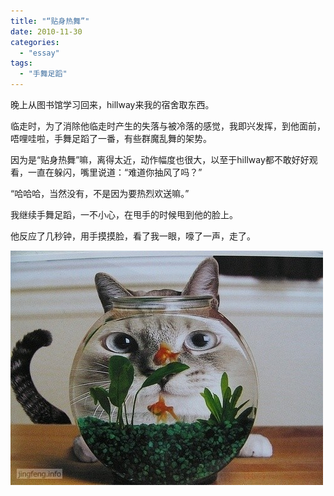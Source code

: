 ```yaml
---
title: "“贴身热舞”"
date: 2010-11-30
categories: 
  - "essay"
tags: 
  - "手舞足蹈"
---
```


晚上从图书馆学习回来，hillway来我的宿舍取东西。

临走时，为了消除他临走时产生的失落与被冷落的感觉，我即兴发挥，到他面前，唔哩哇啦，手舞足蹈了一番，有些群魔乱舞的架势。

因为是“贴身热舞”嘛，离得太近，动作幅度也很大，以至于hillway都不敢好好观看，一直在躲闪，嘴里说道：“难道你抽风了吗？”

“哈哈哈，当然没有，不是因为要热烈欢送嘛。”

我继续手舞足蹈，一不小心，在甩手的时候甩到他的脸上。

他反应了几秒钟，用手摸摸脸，看了我一眼，嚎了一声，走了。

![猫猫](images/5652906795_040f7ab4bf_z.jpg)
